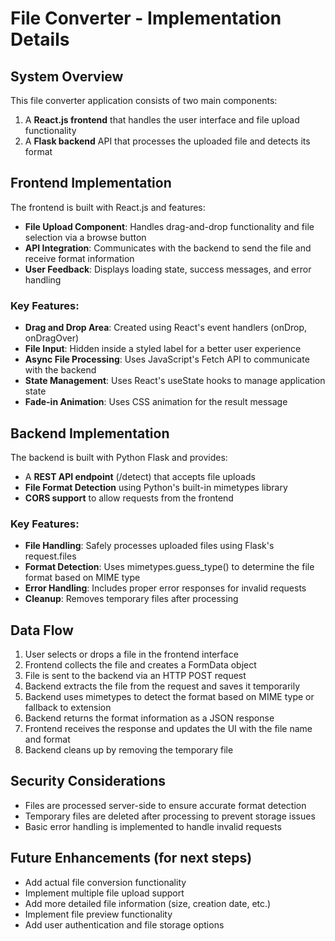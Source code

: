 # File Converter - Implementation Details

## System Overview

This file converter application consists of two main components:
1. A **React.js frontend** that handles the user interface and file upload functionality
2. A **Flask backend** API that processes the uploaded file and detects its format

## Frontend Implementation

The frontend is built with React.js and features:

- **File Upload Component**: Handles drag-and-drop functionality and file selection via a browse button
- **API Integration**: Communicates with the backend to send the file and receive format information
- **User Feedback**: Displays loading state, success messages, and error handling

### Key Features:

- **Drag and Drop Area**: Created using React's event handlers (onDrop, onDragOver)
- **File Input**: Hidden inside a styled label for a better user experience
- **Async File Processing**: Uses JavaScript's Fetch API to communicate with the backend
- **State Management**: Uses React's useState hooks to manage application state
- **Fade-in Animation**: Uses CSS animation for the result message

## Backend Implementation

The backend is built with Python Flask and provides:

- A **REST API endpoint** (/detect) that accepts file uploads
- **File Format Detection** using Python's built-in mimetypes library
- **CORS support** to allow requests from the frontend

### Key Features:

- **File Handling**: Safely processes uploaded files using Flask's request.files
- **Format Detection**: Uses mimetypes.guess_type() to determine the file format based on MIME type
- **Error Handling**: Includes proper error responses for invalid requests
- **Cleanup**: Removes temporary files after processing

## Data Flow

1. User selects or drops a file in the frontend interface
2. Frontend collects the file and creates a FormData object
3. File is sent to the backend via an HTTP POST request
4. Backend extracts the file from the request and saves it temporarily
5. Backend uses mimetypes to detect the format based on MIME type or fallback to extension
6. Backend returns the format information as a JSON response
7. Frontend receives the response and updates the UI with the file name and format
8. Backend cleans up by removing the temporary file

## Security Considerations

- Files are processed server-side to ensure accurate format detection
- Temporary files are deleted after processing to prevent storage issues
- Basic error handling is implemented to handle invalid requests

## Future Enhancements (for next steps)

- Add actual file conversion functionality
- Implement multiple file upload support
- Add more detailed file information (size, creation date, etc.)
- Implement file preview functionality
- Add user authentication and file storage options 